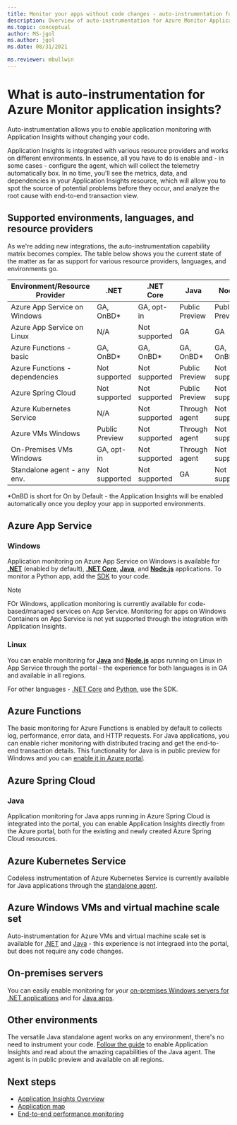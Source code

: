 ```yaml
---
title: Monitor your apps without code changes - auto-instrumentation for Azure Monitor Application Insights | Microsoft Docs
description: Overview of auto-instrumentation for Azure Monitor Application Insights - codeless application performance management
ms.topic: conceptual
author: MS-jgol
ms.author: jgol
ms.date: 08/31/2021

ms.reviewer: mbullwin
---
```


# What is auto-instrumentation for Azure Monitor application insights?

Auto-instrumentation allows you to enable application monitoring with Application Insights without changing your code.  

Application Insights is integrated with various resource providers and works on different environments. In essence, all you have to do is enable and - in some cases - configure the agent, which will collect the telemetry automatically box. In no time, you'll see the metrics, data, and dependencies in your Application Insights resource, which will allow you to spot the source of potential problems before they occur, and analyze the root cause with end-to-end transaction view.

## Supported environments, languages, and resource providers

As we're adding new integrations, the auto-instrumentation capability matrix becomes complex. The table below shows you the current state of the matter as far as support for various resource providers, languages, and environments go.

|Environment/Resource Provider          | .NET            | .NET Core       | Java            | Node.js         | Python          |
|---------------------------------------|-----------------|-----------------|-----------------|-----------------|-----------------|
|Azure App Service on Windows           | GA, OnBD*       | GA, opt-in      | Public Preview  | Public Preview  | Not supported   |
|Azure App Service on Linux             | N/A             | Not supported   | GA              | GA              | Not supported   |
|Azure Functions - basic                | GA, OnBD*       | GA, OnBD*       | GA, OnBD*       | GA, OnBD*       | GA, OnBD*       |
|Azure Functions - dependencies         | Not supported   | Not supported   | Public Preview  | Not supported   | Through [extension](./monitor-functions#distributed-tracing-for-python-function-apps)   |
|Azure Spring Cloud                     | Not supported   | Not supported   | Public Preview  | Not supported   | Not supported   |
|Azure Kubernetes Service               | N/A             | Not supported   | Through agent   | Not supported   | Not supported   |
|Azure VMs Windows                      | Public Preview  | Not supported   | Through agent   | Not supported   | Not supported   |
|On-Premises VMs Windows                | GA, opt-in      | Not supported   | Through agent   | Not supported   | Not supported   |
|Standalone agent - any env.            | Not supported   | Not supported   | GA              | Not supported   | Not supported   |

*OnBD is short for On by Default - the Application Insights will be enabled automatically once you deploy your app in supported environments. 

## Azure App Service

### Windows

Application monitoring on Azure App Service on Windows is available for **[.NET](./azure-web-apps.md?tabs=net)** (enabled by default), **[.NET Core](./azure-web-apps.md?tabs=netcore)**, **[Java](./azure-web-apps.md?tabs=java)**, and **[Node.js](./azure-web-apps.md?tabs=nodejs)** applications. To monitor a Python app, add the [SDK](./opencensus-python.md) to your code.

> [!NOTE]
> FOr Windows, application monitoring is currently available for code-based/managed services on App Service. Monitoring for apps on Windows Containers on App Service is not yet supported through the integration with Application Insights.

### Linux
You can enable monitoring for **[Java](./azure-web-apps.md?tabs=java)** and **[Node.js](./azure-web-apps.md?tabs=nodejs)** apps running on Linux in App Service through the portal - the experience for both languages is in GA and available in all regions. 

For other languages - [.NET Core](./asp-net-core.md) and [Python](./opencensus-python.md), use the SDK.

## Azure Functions

The basic monitoring for Azure Functions is enabled by default to collects log, performance, error data, and HTTP requests. For Java applications, you can enable richer monitoring with distributed tracing and get the end-to-end transaction details. This functionality for Java is in public preview for Windows and you can [enable it in Azure portal](./monitor-functions.md).

## Azure Spring Cloud

### Java 
Application monitoring for Java apps running in Azure Spring Cloud is integrated into the portal, you can enable Application Insights directly from the Azure portal, both for the existing and newly created Azure Spring Cloud resources.  

## Azure Kubernetes Service

Codeless instrumentation of Azure Kubernetes Service is currently available for Java applications through the [standalone agent](./java-in-process-agent.md). 

## Azure Windows VMs and virtual machine scale set

Auto-instrumentation for Azure VMs and virtual machine scale set is available for [.NET](./azure-vm-vmss-apps.md) and [Java](./java-in-process-agent.md) - this experience is not integraed into the portal, but does not require any code changes.  

## On-premises servers
You can easily enable monitoring for your [on-premises Windows servers for .NET applications](./status-monitor-v2-overview.md) and for [Java apps](./java-in-process-agent.md).

## Other environments
The versatile Java standalone agent works on any environment, there's no need to instrument your code. [Follow the guide](./java-in-process-agent.md) to enable Application Insights and read about the amazing capabilities of the Java agent. The agent is in public preview and available on all regions. 

## Next steps

* [Application Insights Overview](./app-insights-overview.md)
* [Application map](./app-map.md)
* [End-to-end performance monitoring](../app/tutorial-performance.md)
